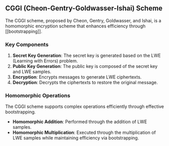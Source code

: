## CGGI (Cheon-Gentry-Goldwasser-Ishai) Scheme

The CGGI scheme, proposed by Cheon, Gentry, Goldwasser, and Ishai, is a homomorphic encryption scheme that enhances efficiency through [[bootstrapping]].

### Key Components

1. **Secret Key Generation**: The secret key is generated based on the LWE (Learning with Errors) problem.
2. **Public Key Generation**: The public key is composed of the secret key and LWE samples.
3. **Encryption**: Encrypts messages to generate LWE ciphertexts.
4. **Decryption**: Decrypts the ciphertexts to restore the original message.

### Homomorphic Operations

The CGGI scheme supports complex operations efficiently through effective bootstrapping.

- **Homomorphic Addition**: Performed through the addition of LWE samples.
- **Homomorphic Multiplication**: Executed through the multiplication of LWE samples while maintaining efficiency via bootstrapping.